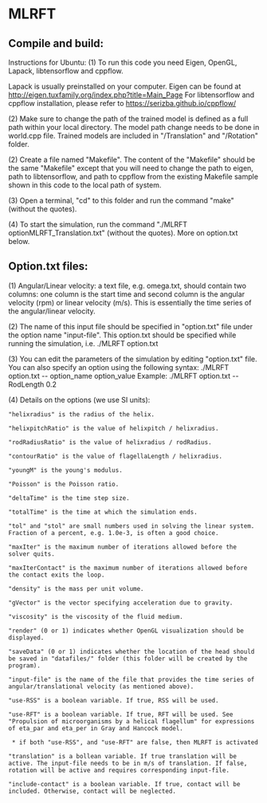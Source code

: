 # MLRFT

Compile and build:
------------------

Instructions for Ubuntu:
(1) To run this code you need Eigen, OpenGL, Lapack, libtensorflow and cppflow. 

Lapack is usually preinstalled on your computer. 
Eigen can be found at http://eigen.tuxfamily.org/index.php?title=Main_Page
For libtensorflow and cppflow installation, please refer to https://serizba.github.io/cppflow/

(2) Make sure to change the path of the trained model is defined as a full path within your local directory. The model path change needs to be done in world.cpp file. Trained models are included in "/Translation" and "/Rotation" folder.

(2) Create a file named "Makefile". The content of the "Makefile" should be the same "Makefile" except that you will need to change the path to eigen, path to libtensorflow, and path to cppflow from the existing Makefile sample shown in this code to the local path of system.

(3) Open a terminal, "cd" to this folder and run the command "make" (without the quotes).

(4) To start the simulation, run the command "./MLRFT optionMLRFT_Translation.txt" (without the quotes). More on option.txt below.


Option.txt files:
------------------
(1) Angular/Linear velocity: a text file, e.g. omega.txt, should contain two columns: one column is the start time and second column is the angular velocity (rpm) or linear velocity (m/s). This is essentially the time series of the angular/linear velocity.

(2) The name of this input file should be specified in "option.txt" file under the option name "input-file". This option.txt should be specified while running the simulation, i.e. ./MLRFT option.txt

(3) You can edit the parameters of the simulation by editing "option.txt" file. You can also specify an option using the following syntax:
./MLRFT option.txt -- option_name option_value
Example: ./MLRFT option.txt -- RodLength 0.2

(4) Details on the options (we use SI units): 

    "helixradius" is the radius of the helix.
    
    "helixpitchRatio" is the value of helixpitch / helixradius.
    
    "rodRadiusRatio" is the value of helixradius / rodRadius.
    
    "contourRatio" is the value of flagellaLength / helixradius.
    
    "youngM" is the young's modulus.
    
    "Poisson" is the Poisson ratio.
    
    "deltaTime" is the time step size.
    
    "totalTime" is the time at which the simulation ends.
    
    "tol" and "stol" are small numbers used in solving the linear system. Fraction of a percent, e.g. 1.0e-3, is often a good choice.
    
    "maxIter" is the maximum number of iterations allowed before the solver quits.
    
    "maxIterContact" is the maximum number of iterations allowed before the contact exits the loop.
    
    "density" is the mass per unit volume.
    
    "gVector" is the vector specifying acceleration due to gravity.
    
    "viscosity" is the viscosity of the fluid medium.
    
    "render" (0 or 1) indicates whether OpenGL visualization should be displayed.
    
    "saveData" (0 or 1) indicates whether the location of the head should be saved in "datafiles/" folder (this folder will be created by the program).
    
    "input-file" is the name of the file that provides the time series of angular/translational velocity (as mentioned above).
    
    "use-RSS" is a boolean variable. If true, RSS will be used. 
    
    "use-RFT" is a boolean variable. If true, RFT will be used. See "Propulsion of microorganisms by a helical flagellum" for expressions of eta_par and eta_per in Gray and Hancock model.
    
     * if both "use-RSS", and "use-RFT" are false, then MLRFT is activated
     
    "translation" is a bollean variable. If true translation will be active. The input-file needs to be in m/s of translation. If false, rotation will be active and requires corresponding input-file.
    
    "include-contact" is a boolean variable. If true, contact will be included. Otherwise, contact will be neglected.
